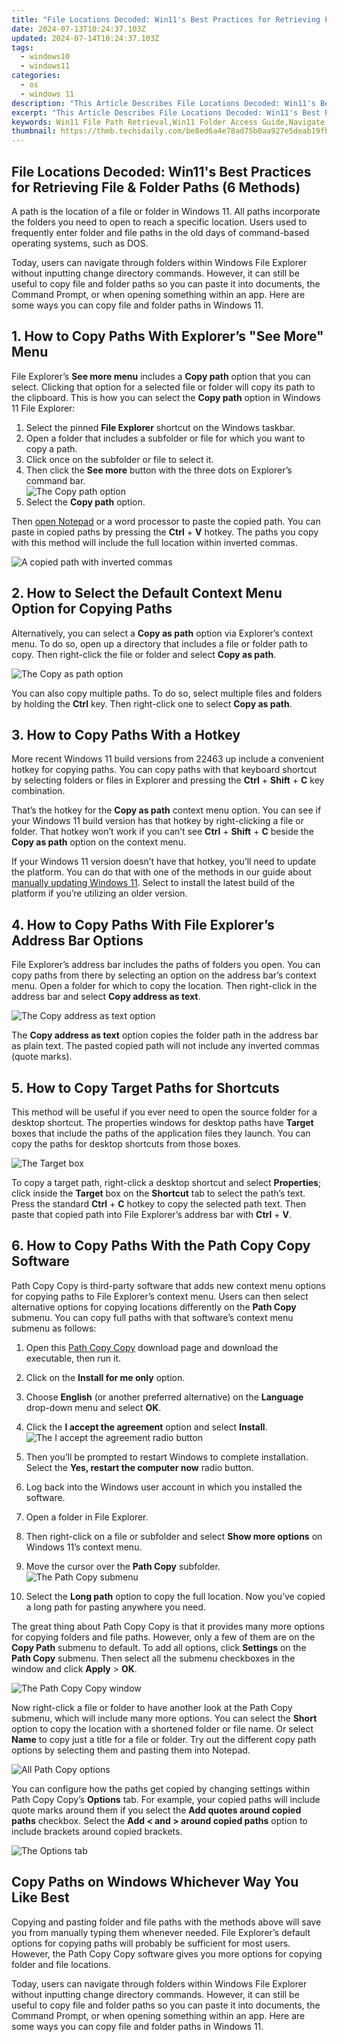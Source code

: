 ```yaml
---
title: "File Locations Decoded: Win11's Best Practices for Retrieving File & Folder Paths (6 Methods)"
date: 2024-07-13T10:24:37.103Z
updated: 2024-07-14T10:24:37.103Z
tags:
  - windows10
  - windows11
categories:
  - os
  - windows 11
description: "This Article Describes File Locations Decoded: Win11's Best Practices for Retrieving File & Folder Paths (6 Methods)"
excerpt: "This Article Describes File Locations Decoded: Win11's Best Practices for Retrieving File & Folder Paths (6 Methods)"
keywords: Win11 File Path Retrieval,Win11 Folder Access Guide,Navigate Win11 Files Efficiently,Find Win11 Directories Quickly,Decode Win11 Storage Locations,Windows 11 File Location Tips,Optimize Win11 Path Retrieval
thumbnail: https://thmb.techidaily.com/be8ed6a4e78ad75b0aa927e5deab19fb5e1ff02b9f258c0a63e3b6ef48739db7.jpg
---
```


## File Locations Decoded: Win11's Best Practices for Retrieving File & Folder Paths (6 Methods)

 A path is the location of a file or folder in Windows 11\. All paths incorporate the folders you need to open to reach a specific location. Users used to frequently enter folder and file paths in the old days of command-based operating systems, such as DOS.

 Today, users can navigate through folders within Windows File Explorer without inputting change directory commands. However, it can still be useful to copy file and folder paths so you can paste it into documents, the Command Prompt, or when opening something within an app. Here are some ways you can copy file and folder paths in Windows 11\.

## 1\. How to Copy Paths With Explorer’s "See More" Menu

 File Explorer’s **See more menu** includes a **Copy path** option that you can select. Clicking that option for a selected file or folder will copy its path to the clipboard. This is how you can select the **Copy path** option in Windows 11 File Explorer:

1. Select the pinned **File Explorer** shortcut on the Windows taskbar.
2. Open a folder that includes a subfolder or file for which you want to copy a path.
3. Click once on the subfolder or file to select it.
4. Then click the **See more** button with the three dots on Explorer’s command bar.  
![The Copy path option](https://static1.makeuseofimages.com/wordpress/wp-content/uploads/2023/05/copy-path-option.jpg)
5. Select the **Copy path** option.

 Then [open Notepad](https://www.makeuseof.com/windows-11-open-notepad/) or a word processor to paste the copied path. You can paste in copied paths by pressing the **Ctrl** \+ **V** hotkey. The paths you copy with this method will include the full location within inverted commas.

![A copied path with inverted commas](https://static1.makeuseofimages.com/wordpress/wp-content/uploads/2023/05/a-copied-path.jpg)

## 2\. How to Select the Default Context Menu Option for Copying Paths

 Alternatively, you can select a **Copy as path** option via Explorer’s context menu. To do so, open up a directory that includes a file or folder path to copy. Then right-click the file or folder and select **Copy as path**.

![The Copy as path option](https://static1.makeuseofimages.com/wordpress/wp-content/uploads/2023/05/copy-as-path.jpg)

 You can also copy multiple paths. To do so, select multiple files and folders by holding the **Ctrl** key. Then right-click one to select **Copy as path**.

## 3\. How to Copy Paths With a Hotkey

 More recent Windows 11 build versions from 22463 up include a convenient hotkey for copying paths. You can copy paths with that keyboard shortcut by selecting folders or files in Explorer and pressing the **Ctrl** \+ **Shift** \+ **C** key combination.

 That’s the hotkey for the **Copy as path** context menu option. You can see if your Windows 11 build version has that hotkey by right-clicking a file or folder. That hotkey won’t work if you can’t see **Ctrl** \+ **Shift** \+ **C** beside the **Copy as path** option on the context menu.

 If your Windows 11 version doesn’t have that hotkey, you’ll need to update the platform. You can do that with one of the methods in our guide about [manually updating Windows 11](https://www.makeuseof.com/update-windows-manually/#:~:text=Press%20the%20Win%20%2B%20I%20hotkeys,the%20Check%20for%20updates%20button.). Select to install the latest build of the platform if you’re utilizing an older version.

## 4\. How to Copy Paths With File Explorer’s Address Bar Options

 File Explorer’s address bar includes the paths of folders you open. You can copy paths from there by selecting an option on the address bar’s context menu. Open a folder for which to copy the location. Then right-click in the address bar and select **Copy address as text**.

![The Copy address as text option](https://static1.makeuseofimages.com/wordpress/wp-content/uploads/2023/05/copy-address-as-plain-text-option.jpg)

 The **Copy address as text** option copies the folder path in the address bar as plain text. The pasted copied path will not include any inverted commas (quote marks).

## 5\. How to Copy Target Paths for Shortcuts

 This method will be useful if you ever need to open the source folder for a desktop shortcut. The properties windows for desktop paths have **Target** boxes that include the paths of the application files they launch. You can copy the paths for desktop shortcuts from those boxes.

![The Target box](https://static1.makeuseofimages.com/wordpress/wp-content/uploads/2023/05/target-box.jpg)

 To copy a target path, right-click a desktop shortcut and select **Properties**; click inside the **Target** box on the **Shortcut** tab to select the path’s text. Press the standard **Ctrl** \+ **C** hotkey to copy the selected path text. Then paste that copied path into File Explorer’s address bar with **Ctrl** \+ **V**.

## 6\. How to Copy Paths With the Path Copy Copy Software

 Path Copy Copy is third-party software that adds new context menu options for copying paths to File Explorer’s context menu. Users can then select alternative options for copying locations differently on the **Path Copy** submenu. You can copy full paths with that software’s context menu submenu as follows:

1. Open this [Path Copy Copy](https://www.softpedia.com/get/System/OS-Enhancements/Path-Copy-Copy.shtml) download page and download the executable, then run it.
2. Click on the **Install for me only** option.
3. Choose **English** (or another preferred alternative) on the **Language** drop-down menu and select **OK**.
4. Click the **I accept the agreement** option and select **Install**.  
![The I accept the agreement radio button](https://static1.makeuseofimages.com/wordpress/wp-content/uploads/2023/05/i-accept-the-agreement-option.jpg)
5. Then you’ll be prompted to restart Windows to complete installation. Select the **Yes, restart the computer now** radio button.

1. Log back into the Windows user account in which you installed the software.
2. Open a folder in File Explorer.
3. Then right-click on a file or subfolder and select **Show more options** on Windows 11’s context menu.
4. Move the cursor over the **Path Copy** subfolder.  
![The Path Copy submenu](https://static1.makeuseofimages.com/wordpress/wp-content/uploads/2023/05/path-copy-submenu.jpg)
5. Select the **Long path** option to copy the full location. Now you’ve copied a long path for pasting anywhere you need.

 The great thing about Path Copy Copy is that it provides many more options for copying folders and file paths. However, only a few of them are on the **Copy Path** submenu to default. To add all options, click **Settings** on the **Path Copy** submenu. Then select all the submenu checkboxes in the window and click **Apply** \> **OK**.

![The Path Copy Copy window](https://static1.makeuseofimages.com/wordpress/wp-content/uploads/2023/05/path-copy-copy-window.jpg)

 Now right-click a file or folder to have another look at the Path Copy submenu, which will include many more options. You can select the **Short** option to copy the location with a shortened folder or file name. Or select **Name** to copy just a title for a file or folder. Try out the different copy path options by selecting them and pasting them into Notepad.

![All Path Copy options](https://static1.makeuseofimages.com/wordpress/wp-content/uploads/2023/05/all-path-copy-options.jpg)

 You can configure how the paths get copied by changing settings within Path Copy Copy’s **Options** tab. For example, your copied paths will include quote marks around them if you select the **Add quotes around copied paths** checkbox. Select the **Add < and > around copied paths** option to include brackets around copied brackets.

![The Options tab](https://static1.makeuseofimages.com/wordpress/wp-content/uploads/2023/05/options-tab.jpg)

## Copy Paths on Windows Whichever Way You Like Best

 Copying and pasting folder and file paths with the methods above will save you from manually typing them whenever needed. File Explorer’s default options for copying paths will probably be sufficient for most users. However, the Path Copy Copy software gives you more options for copying folder and file locations.

 Today, users can navigate through folders within Windows File Explorer without inputting change directory commands. However, it can still be useful to copy file and folder paths so you can paste it into documents, the Command Prompt, or when opening something within an app. Here are some ways you can copy file and folder paths in Windows 11\.



<ins class="adsbygoogle"
      style="display:block"
      data-ad-client="ca-pub-7571918770474297"
      data-ad-slot="8358498916"
      data-ad-format="auto"
      data-full-width-responsive="true"></ins>

